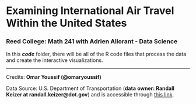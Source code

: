 # **Examining International Air Travel Within the United States**

### Reed College: Math 241 with Adrien Allorant - Data Science

In this ***code*** folder, there will be all of the R code files that process the data and create the interactive visualizations.

------------------------------------------------------------------------

Credits: **Omar Youssif (\@omaryoussif)**

Data Source: U.S. Department of Transportation (**data** **owner: Randall Keizer at randall.keizer\@dot.gov**) and is accessible through [this link](https://data.transportation.gov/Aviation/International_Report_Passengers/xgub-n9bw/about_data).
